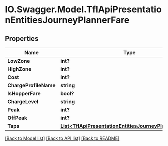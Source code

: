 # IO.Swagger.Model.TflApiPresentationEntitiesJourneyPlannerFare
## Properties

Name | Type | Description | Notes
------------ | ------------- | ------------- | -------------
**LowZone** | **int?** |  | [optional] 
**HighZone** | **int?** |  | [optional] 
**Cost** | **int?** |  | [optional] 
**ChargeProfileName** | **string** |  | [optional] 
**IsHopperFare** | **bool?** |  | [optional] 
**ChargeLevel** | **string** |  | [optional] 
**Peak** | **int?** |  | [optional] 
**OffPeak** | **int?** |  | [optional] 
**Taps** | [**List&lt;TflApiPresentationEntitiesJourneyPlannerFareTap&gt;**](TflApiPresentationEntitiesJourneyPlannerFareTap.md) |  | [optional] 

[[Back to Model list]](../README.md#documentation-for-models) [[Back to API list]](../README.md#documentation-for-api-endpoints) [[Back to README]](../README.md)

